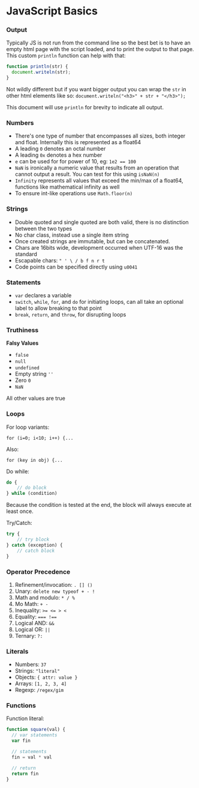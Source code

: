 # JavaScript Basics

### Output
Typically JS is not run from the command line so the best bet is to have an empty html page with the script loaded, and to print the output to that page. This custom `println` function can help with that:

```javascript
function println(str) {
  document.writeln(str);
}
```

Not wildly different but if you want bigger output you can wrap the `str` in other html elements like so: `document.writeln("<h3>" + str + "</h3>");`

This document will use `println` for brevity to indicate all output.

### Numbers

- There's one type of number that encompasses all sizes, both integer and float. Internally this is represented as a float64
- A leading `0` denotes an octal number
- A leading `0x` denotes a hex number
- `e` can be used for for power of 10, eg: `1e2 == 100`
- `NaN` is ironically a numeric value that results from an operation that cannot output a result. You can test for this using `isNaN(n)`
- `Infinity` represents all values that exceed the min/max of a float64, functions like mathematical infinity as well
- To ensure int-like operations use `Math.floor(n)`


### Strings

- Double quoted and single quoted are both valid, there is no distinction between the two types
- No char class, instead use a single item string
- Once created strings are immutable, but can be concatenated.
- Chars are 16bits wide, development occurred when UTF-16 was the standard
- Escapable chars: `" ' \ / b f n r t`
- Code points can be specified directly using `u0041`

### Statements

- `var` declares a variable
- `switch`, `while`, `for`, and `do` for initiating loops, can all take an optional label to allow breaking to that point
- `break`, `return`, and `throw`, for disrupting loops


### Truthiness

__Falsy Values__

- `false`
- `null`
- `undefined`
- Empty string `''`
- Zero `0`
- `NaN`

All other values are true

### Loops

For loop variants:

`for (i=0; i<10; i++) {...`

Also:

`for (key in obj) {...`

Do while:

```javascript
do {
	// do block
} while (condition)
```

Because the condition is tested at the end, the block will always execute at least once.

Try/Catch:

```javascript
try {
	// try block
} catch (exception) {
	// catch block
}
```

### Operator Precedence

1. Refinement/invocation: `. [] ()`
2. Unary: `delete new typeof + - !`
3. Math and modulo: `* / %`
4. Mo Math: `+ -`
5. Inequality: `>= <= > <`
6. Equality: `=== !==`
7. Logical AND: `&&`
8. Logical OR: `||`
9. Ternary: `?:`

### Literals

- Numbers: `37`
- Strings: `"literal"`
- Objects: `{ attr: value }`
- Arrays: `[1, 2, 3, 4]`
- Regexp: `/regex/gim`

### Functions

Function literal:

```javascript
function square(val) {
  // var statements
  var fin

  // statements
  fin = val * val

  // return
  return fin
}
```

